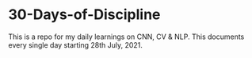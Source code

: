 # 30-Days-of-Discipline
This is a repo for my daily learnings on CNN, CV &amp; NLP. This documents every single day starting 28th July, 2021.
